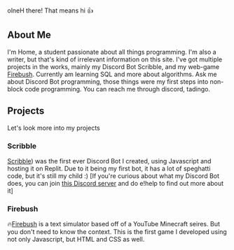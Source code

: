 olneH there! That means hi 👍 

## About Me
I'm Home, a student passionate about all things programming. I'm also a writer, but that's kind of irrelevant information on this site. 
I've got multiple projects in the works, mainly my Discord Bot Scribble, and my web-game [Firebush]((https://firebush.netlify.app/)). 
Currently am learning SQL and more about algorithms. 
Ask me about Discord Bot programming, those things were my first steps into non-block code programming. 
You can reach me through discord, tadingo.

## Projects

Let's look more into my projects

### Scribble

[Scribble](https://replit.com/@Home9634red/Scribble?v=1)) was the first ever Discord Bot I created, using Javascript and hosting it on Replit. Due to it being my first bot, it has a lot of speghatti code, but it's still my child :)
[If you're curious about what my Discord Bot does, you can join [this Discord server]((https://discord.gg/Bb5zm4AgPP)) and do e!help to find out more about it]

### Firebush

🔥[Firebush](https://firebush.netlify.app/) is a text simulator based off of a YouTube Minecraft seires. But you don't need to know the context. This is the first game I developed using not only Javascript, but HTML and CSS as well.

<!--
**Home9634/Home9634** is a ✨ _special_ ✨ repository because its `README.md` (this file) appears on your GitHub profile.

Here are some ideas to get you started:

- 🔭 I’m currently working on ...
- 🌱 I’m currently learning ...
- 👯 I’m looking to collaborate on ...
- 🤔 I’m looking for help with ...
- 💬 Ask me about ...
- 📫 How to reach me: ...
- 😄 Pronouns: ...
- ⚡ Fun fact: ...
-->
